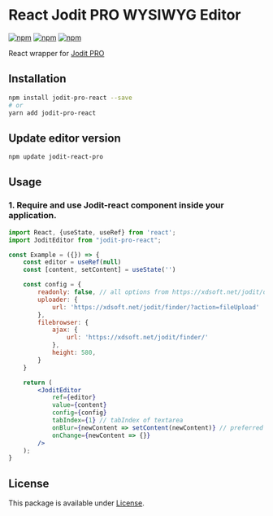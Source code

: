 # React Jodit PRO WYSIWYG Editor

[![npm](https://img.shields.io/npm/v/jodit-pro-react.svg)](https://www.npmjs.com/package/jodit-pro-react)
[![npm](https://img.shields.io/npm/dm/jodit-pro-react.svg)](https://www.npmjs.com/package/jodit-pro-react)
[![npm](https://img.shields.io/npm/l/jodit-pro-react.svg)](https://www.npmjs.com/package/jodit-pro-react)

React wrapper for [Jodit PRO](https://xdsoft.net/jodit/pro/)

## Installation

```bash
npm install jodit-pro-react --save
# or
yarn add jodit-pro-react
```

## Update editor version
```bash
npm update jodit-react-pro
```

## Usage

### 1. Require and use Jodit-react component inside your application.

```jsx
import React, {useState, useRef} from 'react';
import JoditEditor from "jodit-pro-react";

const Example = ({}) => {
	const editor = useRef(null)
	const [content, setContent] = useState('')

	const config = {
		readonly: false, // all options from https://xdsoft.net/jodit/doc/,
		uploader: {
			url: 'https://xdsoft.net/jodit/finder/?action=fileUpload'
		},
		filebrowser: {
			ajax: {
				url: 'https://xdsoft.net/jodit/finder/'
			},
			height: 580,
		}
	}

	return (
		<JoditEditor
			ref={editor}
			value={content}
			config={config}
			tabIndex={1} // tabIndex of textarea
			onBlur={newContent => setContent(newContent)} // preferred to use only this option to update the content for performance reasons
			onChange={newContent => {}}
		/>
	);
}
```


License
-----
This package is available under [License](https://xdsoft.net/jodit/pro/license).
